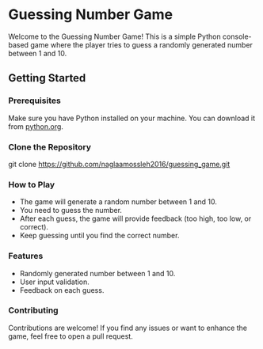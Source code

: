 # Guessing Number Game

Welcome to the Guessing Number Game! This is a simple Python console-based game where the player tries to guess a randomly generated number between 1 and 10.

## Getting Started

### Prerequisites

Make sure you have Python installed on your machine. You can download it from [python.org](https://www.python.org/).

### Clone the Repository

git clone https://github.com/naglaamossleh2016/guessing_game.git

### How to Play
<ul><li>The game will generate a random number between 1 and 10.</li>
<li>You need to guess the number.</li>
<li>After each guess, the game will provide feedback (too high, too low, or correct).</li>
<li>Keep guessing until you find the correct number.</li></ul>

### Features
<ul><li>Randomly generated number between 1 and 10.</li>
<li>User input validation.</li>
<li>Feedback on each guess.</li></ul>

### Contributing

Contributions are welcome! If you find any issues or want to enhance the game, feel free to open a pull request.
